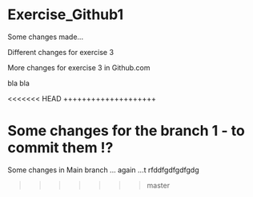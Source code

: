 # Exercise_Github1

Some changes made...

Different changes for exercise 3

More changes for exercise 3 in Github.com

bla bla


<<<<<<< HEAD
++++++++++++++++++++

Some changes for the branch 1 - to commit them !?
=======

Some changes in Main branch ... again ...t rfddfgdfgdfgdg
>>>>>>> master
